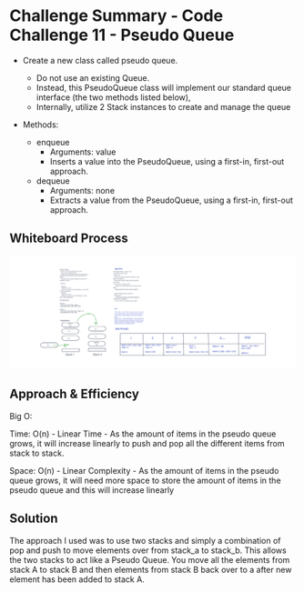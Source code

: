 # Challenge Summary - Code Challenge 11 - Pseudo Queue
<!-- Description of the challenge -->

- Create a new class called pseudo queue.
  - Do not use an existing Queue.
  - Instead, this PseudoQueue class will implement our standard queue interface (the two methods listed below),
  - Internally, utilize 2 Stack instances to create and manage the queue

- Methods:

  - enqueue
    - Arguments: value
    - Inserts a value into the PseudoQueue, using a first-in, first-out approach.
  - dequeue
    - Arguments: none
    - Extracts a value from the PseudoQueue, using a first-in, first-out approach.

## Whiteboard Process
<!-- Embedded whiteboard image -->
![Whiteboard Image](stack_queue_pseudo.png)

## Approach & Efficiency
<!-- What approach did you take? Why? What is the Big O space/time for this approach? -->


Big O:

Time: O(n) - Linear Time - As the amount of items in the pseudo queue grows, it will increase linearly to push and pop all the different items from stack to stack.

Space: O(n) - Linear Complexity - As the amount of items in the pseudo queue grows, it will need more space to store the amount of items in the pseudo queue and this will increase linearly

## Solution
<!-- Show how to run your code, and examples of it in action -->

The approach I used was to use two stacks and simply a combination of pop
and push to move elements over from stack_a to stack_b. This allows the
two stacks to act like a Pseudo Queue. You move all the elements from stack A to
stack B and then elements from stack B back over to a after new element has been
added to stack A.
